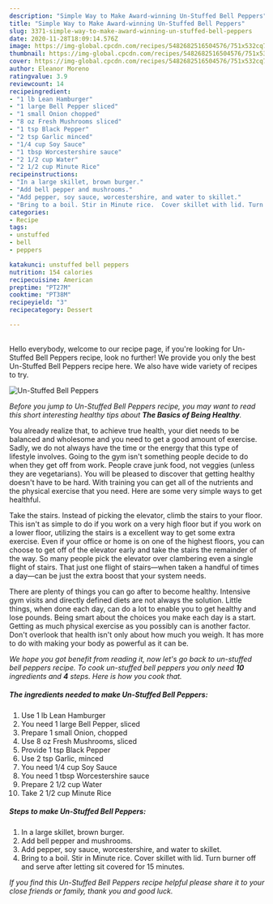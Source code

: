 ```yaml
---
description: "Simple Way to Make Award-winning Un-Stuffed Bell Peppers"
title: "Simple Way to Make Award-winning Un-Stuffed Bell Peppers"
slug: 3371-simple-way-to-make-award-winning-un-stuffed-bell-peppers
date: 2020-11-28T18:09:14.576Z
image: https://img-global.cpcdn.com/recipes/5482682516504576/751x532cq70/un-stuffed-bell-peppers-recipe-main-photo.jpg
thumbnail: https://img-global.cpcdn.com/recipes/5482682516504576/751x532cq70/un-stuffed-bell-peppers-recipe-main-photo.jpg
cover: https://img-global.cpcdn.com/recipes/5482682516504576/751x532cq70/un-stuffed-bell-peppers-recipe-main-photo.jpg
author: Eleanor Moreno
ratingvalue: 3.9
reviewcount: 14
recipeingredient:
- "1 lb Lean Hamburger"
- "1 large Bell Pepper sliced"
- "1 small Onion chopped"
- "8 oz Fresh Mushrooms sliced"
- "1 tsp Black Pepper"
- "2 tsp Garlic minced"
- "1/4 cup Soy Sauce"
- "1 tbsp Worcestershire sauce"
- "2 1/2 cup Water"
- "2 1/2 cup Minute Rice"
recipeinstructions:
- "In a large skillet, brown burger."
- "Add bell pepper and mushrooms."
- "Add pepper, soy sauce, worcestershire, and water to skillet."
- "Bring to a boil. Stir in Minute rice.  Cover skillet with lid. Turn burner off and serve after letting sit covered for 15 minutes."
categories:
- Recipe
tags:
- unstuffed
- bell
- peppers

katakunci: unstuffed bell peppers 
nutrition: 154 calories
recipecuisine: American
preptime: "PT27M"
cooktime: "PT38M"
recipeyield: "3"
recipecategory: Dessert

---
```

<br>
Hello everybody, welcome to our recipe page, if you're looking for Un-Stuffed Bell Peppers recipe, look no further! We provide you only the best Un-Stuffed Bell Peppers recipe here. We also have wide variety of recipes to try.
<br>


![Un-Stuffed Bell Peppers](https://img-global.cpcdn.com/recipes/5482682516504576/751x532cq70/un-stuffed-bell-peppers-recipe-main-photo.jpg)

<i>Before you jump to Un-Stuffed Bell Peppers recipe, you may want to read this short interesting healthy tips about <strong>The Basics of Being Healthy</strong>.</i>

You already realize that, to achieve true health, your diet needs to be balanced and wholesome and you need to get a good amount of exercise. Sadly, we do not always have the time or the energy that this type of lifestyle involves. Going to the gym isn't something people decide to do when they get off from work. People crave junk food, not veggies (unless they are vegetarians). You will be pleased to discover that getting healthy doesn't have to be hard. With training you can get all of the nutrients and the physical exercise that you need. Here are some very simple ways to get healthful.

Take the stairs. Instead of picking the elevator, climb the stairs to your floor. This isn't as simple to do if you work on a very high floor but if you work on a lower floor, utilizing the stairs is a excellent way to get some extra exercise. Even if your office or home is on one of the highest floors, you can choose to get off of the elevator early and take the stairs the remainder of the way. So many people pick the elevator over clambering even a single flight of stairs. That just one flight of stairs—when taken a handful of times a day—can be just the extra boost that your system needs. 

There are plenty of things you can go after to become healthy. Intensive gym visits and directly defined diets are not always the solution. Little things, when done each day, can do a lot to enable you to get healthy and lose pounds. Being smart about the choices you make each day is a start. Getting as much physical exercise as you possibly can is another factor. Don't overlook that health isn't only about how much you weigh. It has more to do with making your body as powerful as it can be. 


<i>We hope you got benefit from reading it, now let's go back to un-stuffed bell peppers recipe. To cook un-stuffed bell peppers you only need <strong>10</strong> ingredients and <strong>4</strong> steps. Here is how you cook that.
</i>

##### The ingredients needed to make Un-Stuffed Bell Peppers:

1. Use 1 lb Lean Hamburger
1. You need 1 large Bell Pepper, sliced
1. Prepare 1 small Onion, chopped
1. Use 8 oz Fresh Mushrooms, sliced
1. Provide 1 tsp Black Pepper
1. Use 2 tsp Garlic, minced
1. You need 1/4 cup Soy Sauce
1. You need 1 tbsp Worcestershire sauce
1. Prepare 2 1/2 cup Water
1. Take 2 1/2 cup Minute Rice


##### Steps to make Un-Stuffed Bell Peppers:

1. In a large skillet, brown burger.
1. Add bell pepper and mushrooms.
1. Add pepper, soy sauce, worcestershire, and water to skillet.
1. Bring to a boil. Stir in Minute rice.  Cover skillet with lid. Turn burner off and serve after letting sit covered for 15 minutes.


<i>If you find this Un-Stuffed Bell Peppers recipe helpful please share it to your close friends or family, thank you and good luck.</i>
